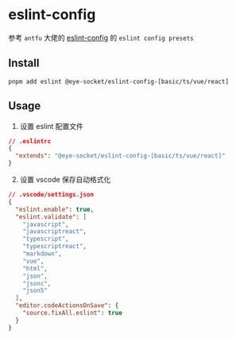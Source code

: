 # eslint-config

参考 `antfu` 大佬的 [eslint-config](https://github.com/antfu/eslint-config) 的 `eslint config presets`

## Install

```shell
pnpm add eslint @eye-socket/eslint-config-[basic/ts/vue/react]
```

## Usage

1. 设置 eslint 配置文件
```json
// .eslintrc
{
  "extends": "@eye-socket/eslint-config-[basic/ts/vue/react]"
}
```

2. 设置 vscode 保存自动格式化

```json
// .vscode/settings.json
{
  "eslint.enable": true,
  "eslint.validate": [
    "javascript",
    "javascriptreact",
    "typescript",
    "typescriptreact",
    "markdown",
    "vue",
    "html",
    "json",
    "jsonc",
    "json5"
  ],
  "editor.codeActionsOnSave": {
    "source.fixAll.eslint": true
  }
}
```
